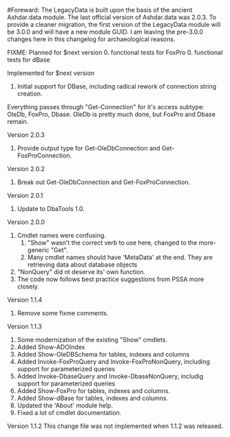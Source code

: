 #Foreward:
The LegacyData is built upon the basis of the ancient Ashdar.data module. The last official version of Ashdar.data was 2.0.3. To provide a cleaner migration, the first version of the LegacyData module will be 3.0.0 and will have a new module GUID. I am leaving the pre-3.0.0 changes here in this changelog for archaeological reasons.



FIXME: Planned for $next version
0. functional tests for FoxPro
0. functional tests for dBase

Implemented for $next version
1. Initial support for DBase, including radical rework of connection string creation.


Everything passes through "Get-Connection" for it's access subtype: OleDb, FoxPro, Dbase.
OleDb is pretty much done, but FoxPro and Dbase remain.


Version 2.0.3
1. Provide output type for Get-OleDbConnection and Get-FoxProConnection.

Version 2.0.2
1. Break out Get-OleDbConnection and Get-FoxProConnection.

Version 2.0.1
1. Update to DbaTools 1.0.

Version 2.0.0
1. Cmdlet names were confusing.
    1. "Show" wasn't the correct verb to use here, changed to the more-generic "Get".
    2. Many cmdlet names should have 'MetaData' at the end. They are retrieving data about 
        database objects
3. "NonQuery" did nt deserve its' own function.
4. The code now follows best practice suggestions from PSSA more closely.

Version 1.1.4
1. Remove some fixme comments.

Version 1.1.3
1. Some modernization of the existing "Show" cmdlets.
2. Added Show-ADOIndex
3. Added Show-OleDBSchema for tables, indexes and columns
4. Added Invoke-FoxProQuery and Invoke-FoxProNonQuery, including support for parameterized queries 
4. Added Invoke-DbaseQuery and Invoke-DbaseNonQuery, includig support for parameterized queries
5. Added Show-FoxPro for tables, indexes and columns.
6. Added Show-dBase for tables, indexes and columns.
7. Updated the 'About' module help.
9. Fixed a lot of cmdlet documentation.


Version 1.1.2
This change file was not implemented when 1.1.2 was released.


